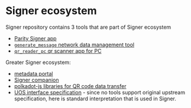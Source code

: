 # Signer ecosystem

Signer repository contains 3 tools that are part of Signer ecosystem

- [Parity Signer app](https://github.com/paritytech/parity-signer)
- [`generate_message` network data management tool](https://github.com/paritytech/parity-signer/tree/master/rust/generate_message)
- [`qr_reader_pc` qr scanner app for PC](https://github.com/paritytech/parity-signer/tree/master/rust/generate_message)

Greater Signer ecosystem:

- [metadata portal](https://github.com/paritytech/metadata-portal)
- [Signer companion](https://github.com/paritytech/parity-signer-companion)
- [polkadot-js libraries for QR code data transfer](https://github.com/polkadot-js/apps)
- [UOS interface specification](https://github.com/varovainen/parity-signer/blob/2022-05-25-uos/docs/src/development/UOS.md) - since no tools support original upstream specification, here is standard interpretation that is used in Signer.

